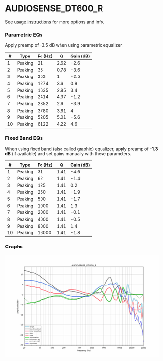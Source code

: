 # AUDIOSENSE_DT600_R
See [usage instructions](https://github.com/jaakkopasanen/AutoEq#usage) for more options and info.

### Parametric EQs
Apply preamp of -3.5 dB when using parametric equalizer.

|   # | Type    |   Fc (Hz) |    Q |   Gain (dB) |
|-----|---------|-----------|------|-------------|
|   1 | Peaking |        21 | 2.62 |        -2.6 |
|   2 | Peaking |        35 | 0.78 |        -3.6 |
|   3 | Peaking |       353 | 1    |        -2.5 |
|   4 | Peaking |      1274 | 3.6  |         0.9 |
|   5 | Peaking |      1635 | 2.85 |         3.4 |
|   6 | Peaking |      2414 | 4.37 |        -1.2 |
|   7 | Peaking |      2852 | 2.6  |        -3.9 |
|   8 | Peaking |      3780 | 3.61 |         4   |
|   9 | Peaking |      5205 | 5.01 |        -5.6 |
|  10 | Peaking |      6122 | 4.22 |         4.6 |

### Fixed Band EQs
When using fixed band (also called graphic) equalizer, apply preamp of **-1.3 dB** (if available) and set gains manually with these parameters.

|   # | Type    |   Fc (Hz) |    Q |   Gain (dB) |
|-----|---------|-----------|------|-------------|
|   1 | Peaking |        31 | 1.41 |        -4.6 |
|   2 | Peaking |        62 | 1.41 |        -1.4 |
|   3 | Peaking |       125 | 1.41 |         0.2 |
|   4 | Peaking |       250 | 1.41 |        -1.9 |
|   5 | Peaking |       500 | 1.41 |        -1.7 |
|   6 | Peaking |      1000 | 1.41 |         1.3 |
|   7 | Peaking |      2000 | 1.41 |        -0.1 |
|   8 | Peaking |      4000 | 1.41 |        -0.5 |
|   9 | Peaking |      8000 | 1.41 |         1.4 |
|  10 | Peaking |     16000 | 1.41 |        -1.8 |

### Graphs
![](./AUDIOSENSE_DT600_R.png)
